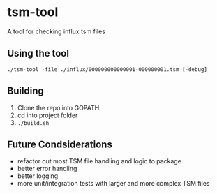 # tsm-tool
A tool for checking influx tsm files

## Using the tool
`./tsm-tool -file ./influx/000000000000001-000000001.tsm [-debug]`

## Building
1. Clone the repo into GOPATH
1. cd into project folder
1. `./build.sh`

## Future Condsiderations
- refactor out most TSM file handling and logic to package
- better error handling
- better logging
- more unit/integration tests with larger and more complex TSM files